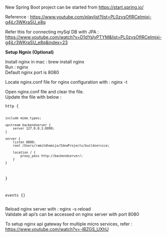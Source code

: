 <p class="has-line-data" data-line-start="0" data-line-end="1">New Spring Boot project can be started from <a href="https://start.spring.io/">https://start.spring.io/</a></p>
<p class="has-line-data" data-line-start="2" data-line-end="3">Reference : <a href="https://www.youtube.com/playlist?list=PL0zysOflRCelmjxj-g4jLr3WKraSU_e8q">https://www.youtube.com/playlist?list=PL0zysOflRCelmjxj-g4jLr3WKraSU_e8q</a></p>
<p class="has-line-data" data-line-start="4" data-line-end="5">Refer this for connecting mySql DB with JPA : <a href="https://www.youtube.com/watch?v=D1dYsIyPTYM&amp;list=PL0zysOflRCelmjxj-g4jLr3WKraSU_e8q&amp;index=23">https://www.youtube.com/watch?v=D1dYsIyPTYM&amp;list=PL0zysOflRCelmjxj-g4jLr3WKraSU_e8q&amp;index=23</a></p>

**Setup Ngnix (Optional)**

<p class="has-line-data" data-line-start="0" data-line-end="3">Install nginx in mac : brew install nginx<br>
Run : nginx<br>
Default nginx port is 8080</p>
<p class="has-line-data" data-line-start="4" data-line-end="5">Locate nginx.conf file for nginx configuration with : nginx -t</p>
<p class="has-line-data" data-line-start="6" data-line-end="8">Open nginx.conf file and clear the file.<br>
Update the file with below :</p>
<pre><code class="has-line-data" data-line-start="9" data-line-end="29">http {

    include mime.types;

    upstream backendserver {
        server 127.0.0.1:8090;
    }

    server {
        listen 8080;
        root /Users/ramitdhamija/IdeaProjects/buildservice;

        location / {
            proxy_pass http://backendserver/;
        }
    }
}

events {}
</code></pre>
<p class="has-line-data" data-line-start="30" data-line-end="32">Reload nginx server with :  nginx -s reload<br>
Validate all api’s can be accessed on nginx server with port 8080</p>
<p class="has-line-data" data-line-start="33" data-line-end="34">To setup nginx api gateway for multiple micro services, refer : <a href="https://www.youtube.com/watch?v=-IBZGS_UXhU">https://www.youtube.com/watch?v=-IBZGS_UXhU</a></p>

